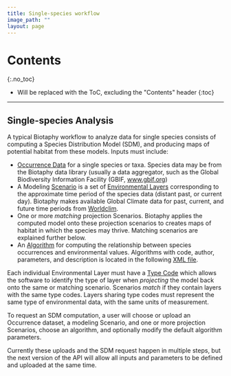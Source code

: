 ```yaml
---
title: Single-species workflow
image_path: ""
layout: page
---
```

# Contents
{:.no_toc}

* Will be replaced with the ToC, excluding the "Contents" header
{:toc}

___

## Single-species Analysis

A typical Biotaphy workflow to analyze data for single species consists of 
computing a Species Distribution Model (SDM), and producing maps of potential
habitat from these models.  Inputs must include:

 * [Occurrence Data](/api.html#/Occurrence_Sets) for a single species or 
   taxa.  Species data may be from the Biotaphy data library (usually a data 
   aggregator, such as the Global Biodiversity Information Facility (GBIF, 
   www.gbif.org)
 * A Modeling [Scenario](/api.html#/Scenarios) is a set of 
   [Environmental Layers](/api.html#/Layers) corresponding to the approximate 
   time period of the species data (distant past, or current day). Biotaphy 
   makes available Global Climate data for past, current, and future time periods
   from [Worldclim](http://worldclim.org).
 * One or more *matching* projection Scenarios.  Biotaphy applies the 
   computed model onto these projection scenarios to creates maps of habitat in 
   which the species may thrive.  Matching scenarios are explained further below.
 * An [Algorithm](/api.html#/Algorithm) for computing the relationship between 
   species occurrences and environmental values.  Algorithms with
   code, author, parameters, and description is located in the following
   [XML file](http://svc.lifemapper.org/clients/algorithms.xml).

Each individual Environmental Layer must have a 
[Type Code](/api.html#/Type_Codes) which allows the software to identify the 
type of layer when *projecting* the model back onto the same or matching 
scenario. Scenarios *match* if they contain layers with the same type codes. 
Layers sharing type codes must represent the same type of environmental data, 
with the same units of measurement.

To request an SDM computation, a user will choose or upload an Occurrence 
dataset, a modeling Scenario, and one or more projection Scenarios, choose an algorithm, and optionally modify 
the default algorithm parameters.

Currently these uploads and the SDM request happen in multiple steps, but 
the next version of the API will allow all inputs and parameters to be 
defined and uploaded at the same time.

